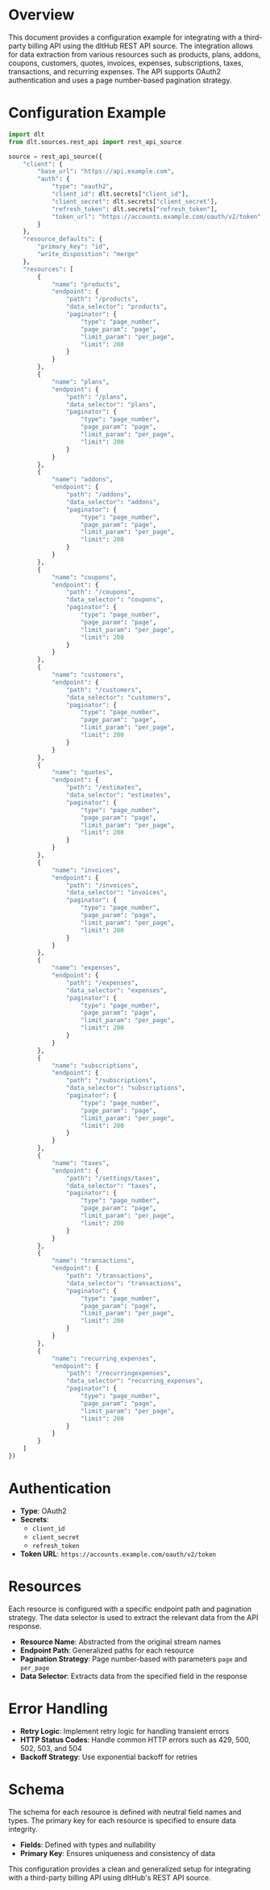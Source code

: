 # Overview

This document provides a configuration example for integrating with a third-party billing API using the dltHub REST API source. The integration allows for data extraction from various resources such as products, plans, addons, coupons, customers, quotes, invoices, expenses, subscriptions, taxes, transactions, and recurring expenses. The API supports OAuth2 authentication and uses a page number-based pagination strategy.

# Configuration Example

```python
import dlt
from dlt.sources.rest_api import rest_api_source

source = rest_api_source({
    "client": {
        "base_url": "https://api.example.com",
        "auth": {
            "type": "oauth2",
            "client_id": dlt.secrets["client_id"],
            "client_secret": dlt.secrets["client_secret"],
            "refresh_token": dlt.secrets["refresh_token"],
            "token_url": "https://accounts.example.com/oauth/v2/token"
        }
    },
    "resource_defaults": {
        "primary_key": "id",
        "write_disposition": "merge"
    },
    "resources": [
        {
            "name": "products",
            "endpoint": {
                "path": "/products",
                "data_selector": "products",
                "paginator": {
                    "type": "page_number",
                    "page_param": "page",
                    "limit_param": "per_page",
                    "limit": 200
                }
            }
        },
        {
            "name": "plans",
            "endpoint": {
                "path": "/plans",
                "data_selector": "plans",
                "paginator": {
                    "type": "page_number",
                    "page_param": "page",
                    "limit_param": "per_page",
                    "limit": 200
                }
            }
        },
        {
            "name": "addons",
            "endpoint": {
                "path": "/addons",
                "data_selector": "addons",
                "paginator": {
                    "type": "page_number",
                    "page_param": "page",
                    "limit_param": "per_page",
                    "limit": 200
                }
            }
        },
        {
            "name": "coupons",
            "endpoint": {
                "path": "/coupons",
                "data_selector": "coupons",
                "paginator": {
                    "type": "page_number",
                    "page_param": "page",
                    "limit_param": "per_page",
                    "limit": 200
                }
            }
        },
        {
            "name": "customers",
            "endpoint": {
                "path": "/customers",
                "data_selector": "customers",
                "paginator": {
                    "type": "page_number",
                    "page_param": "page",
                    "limit_param": "per_page",
                    "limit": 200
                }
            }
        },
        {
            "name": "quotes",
            "endpoint": {
                "path": "/estimates",
                "data_selector": "estimates",
                "paginator": {
                    "type": "page_number",
                    "page_param": "page",
                    "limit_param": "per_page",
                    "limit": 200
                }
            }
        },
        {
            "name": "invoices",
            "endpoint": {
                "path": "/invoices",
                "data_selector": "invoices",
                "paginator": {
                    "type": "page_number",
                    "page_param": "page",
                    "limit_param": "per_page",
                    "limit": 200
                }
            }
        },
        {
            "name": "expenses",
            "endpoint": {
                "path": "/expenses",
                "data_selector": "expenses",
                "paginator": {
                    "type": "page_number",
                    "page_param": "page",
                    "limit_param": "per_page",
                    "limit": 200
                }
            }
        },
        {
            "name": "subscriptions",
            "endpoint": {
                "path": "/subscriptions",
                "data_selector": "subscriptions",
                "paginator": {
                    "type": "page_number",
                    "page_param": "page",
                    "limit_param": "per_page",
                    "limit": 200
                }
            }
        },
        {
            "name": "taxes",
            "endpoint": {
                "path": "/settings/taxes",
                "data_selector": "taxes",
                "paginator": {
                    "type": "page_number",
                    "page_param": "page",
                    "limit_param": "per_page",
                    "limit": 200
                }
            }
        },
        {
            "name": "transactions",
            "endpoint": {
                "path": "/transactions",
                "data_selector": "transactions",
                "paginator": {
                    "type": "page_number",
                    "page_param": "page",
                    "limit_param": "per_page",
                    "limit": 200
                }
            }
        },
        {
            "name": "recurring_expenses",
            "endpoint": {
                "path": "/recurringexpenses",
                "data_selector": "recurring_expenses",
                "paginator": {
                    "type": "page_number",
                    "page_param": "page",
                    "limit_param": "per_page",
                    "limit": 200
                }
            }
        }
    ]
})
```

# Authentication

- **Type**: OAuth2
- **Secrets**: 
  - `client_id`
  - `client_secret`
  - `refresh_token`
- **Token URL**: `https://accounts.example.com/oauth/v2/token`

# Resources

Each resource is configured with a specific endpoint path and pagination strategy. The data selector is used to extract the relevant data from the API response.

- **Resource Name**: Abstracted from the original stream names
- **Endpoint Path**: Generalized paths for each resource
- **Pagination Strategy**: Page number-based with parameters `page` and `per_page`
- **Data Selector**: Extracts data from the specified field in the response

# Error Handling

- **Retry Logic**: Implement retry logic for handling transient errors
- **HTTP Status Codes**: Handle common HTTP errors such as 429, 500, 502, 503, and 504
- **Backoff Strategy**: Use exponential backoff for retries

# Schema

The schema for each resource is defined with neutral field names and types. The primary key for each resource is specified to ensure data integrity.

- **Fields**: Defined with types and nullability
- **Primary Key**: Ensures uniqueness and consistency of data

This configuration provides a clean and generalized setup for integrating with a third-party billing API using dltHub's REST API source.